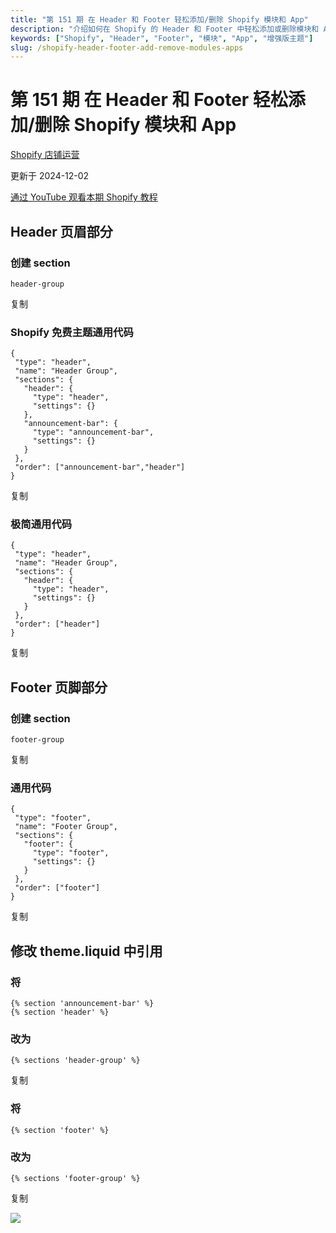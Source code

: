 ```yaml
---
title: "第 151 期 在 Header 和 Footer 轻松添加/删除 Shopify 模块和 App"
description: "介绍如何在 Shopify 的 Header 和 Footer 中轻松添加或删除模块和 App，包含增强版主题新功能和通用操作方法"
keywords: ["Shopify", "Header", "Footer", "模块", "App", "增强版主题"]
slug: /shopify-header-footer-add-remove-modules-apps
---
```


# 第 151 期 在 Header 和 Footer 轻松添加/删除 Shopify 模块和 App

[Shopify 店铺运营](https://shopify2006.com/tag/shopify-dian-pu-yun-ying/)

更新于 2024-12-02

[通过 YouTube 观看本期 Shopify 教程](https://youtu.be/jDn6GIyQEbo)

## Header 页眉部分

### 创建 section

```liquid
header-group
```

复制

### Shopify 免费主题通用代码

```liquid
{
 "type": "header",
 "name": "Header Group",
 "sections": {
   "header": {
     "type": "header",
     "settings": {}
   },
   "announcement-bar": {
     "type": "announcement-bar",
     "settings": {}
   }
 },
 "order": ["announcement-bar","header"]
}
```

复制

### 极简通用代码

```liquid
{
 "type": "header",
 "name": "Header Group",
 "sections": {
   "header": {
     "type": "header",
     "settings": {}
   }
 },
 "order": ["header"]
}
```

复制

## Footer 页脚部分

### 创建 section

```liquid
footer-group
```

复制

### 通用代码

```liquid
{
 "type": "footer",
 "name": "Footer Group",
 "sections": {
   "footer": {
     "type": "footer",
     "settings": {}
   }
 },
 "order": ["footer"]
}
```

复制

## 修改 theme.liquid 中引用

### 将

```
{% section 'announcement-bar' %}
{% section 'header' %}
```

### 改为

```liquid
{% sections 'header-group' %}
```

复制

### 将

```
{% section 'footer' %}
```

### 改为

```liquid
{% sections 'footer-group' %}
```

复制

![](https://shopify2006.com/assets/built/shopify2006.ico?v=2ea66c62ff)